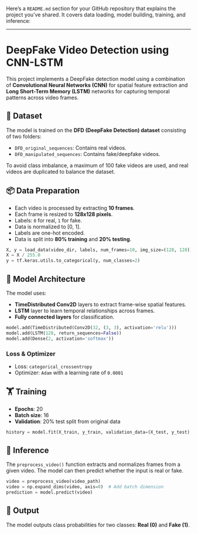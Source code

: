 Here’s a `README.md` section for your GitHub repository that explains the project you’ve shared. It covers data loading, model building, training, and inference:

---

# DeepFake Video Detection using CNN-LSTM

This project implements a DeepFake detection model using a combination of **Convolutional Neural Networks (CNN)** for spatial feature extraction and **Long Short-Term Memory (LSTM)** networks for capturing temporal patterns across video frames.

## 📁 Dataset

The model is trained on the **DFD (DeepFake Detection) dataset** consisting of two folders:

* `DFD_original_sequences`: Contains real videos.
* `DFD_manipulated_sequences`: Contains fake/deepfake videos.

To avoid class imbalance, a maximum of 100 fake videos are used, and real videos are duplicated to balance the dataset.

## 📦 Data Preparation

* Each video is processed by extracting **10 frames**.
* Each frame is resized to **128x128 pixels**.
* Labels: `0` for real, `1` for fake.
* Data is normalized to \[0, 1].
* Labels are one-hot encoded.
* Data is split into **80% training** and **20% testing**.

```python
X, y = load_data(video_dir, labels, num_frames=10, img_size=(128, 128))
X = X / 255.0
y = tf.keras.utils.to_categorical(y, num_classes=2)
```

## 🧠 Model Architecture

The model uses:

* **TimeDistributed Conv2D** layers to extract frame-wise spatial features.
* **LSTM** layer to learn temporal relationships across frames.
* **Fully connected layers** for classification.

```python
model.add(TimeDistributed(Conv2D(32, (3, 3), activation='relu')))
model.add(LSTM(128, return_sequences=False))
model.add(Dense(2, activation='softmax'))
```

### Loss & Optimizer

* Loss: `categorical_crossentropy`
* Optimizer: `Adam` with a learning rate of `0.0001`

## 🏋️ Training

* **Epochs**: 20
* **Batch size**: 16
* **Validation**: 20% test split from original data

```python
history = model.fit(X_train, y_train, validation_data=(X_test, y_test), epochs=20, batch_size=16)
```

## 🧪 Inference

The `preprocess_video()` function extracts and normalizes frames from a given video. The model can then predict whether the input is real or fake.

```python
video = preprocess_video(video_path)
video = np.expand_dims(video, axis=0)  # Add batch dimension
prediction = model.predict(video)
```

## 📝 Output

The model outputs class probabilities for two classes: **Real (0)** and **Fake (1)**.
